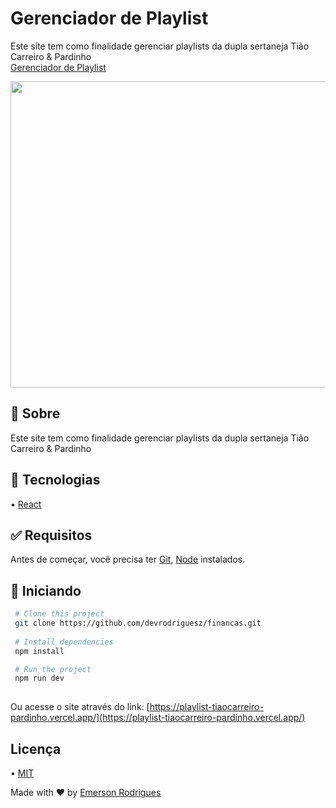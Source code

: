 # Gerenciador de Playlist

Este site tem como finalidade gerenciar playlists da dupla sertaneja Tião Carreiro & Pardinho  
[Gerenciador de Playlist](https://playlist-tiaocarreiro-pardinho.vercel.app/)

<img src= "https://github.com/devrodriguesz/playlist-tiaocarreiro-pardinho/assets/110337546/03d55c68-a745-4ef3-8110-0aacf03ce9b9" width="700" height="490">

## 🎯 Sobre
Este site tem como finalidade gerenciar playlists da dupla sertaneja Tião Carreiro & Pardinho  

## 🚀 Tecnologias

• [React](https://pt-br.reactjs.org)


## ✅ Requisitos

Antes de começar, você precisa ter [Git](https://git-scm.com), [Node](https://nodejs.org/en/) instalados.

## 🏁 Iniciando

```bash 
 # Clone this project
 git clone https://github.com/devrodriguesz/financas.git
    
 # Install dependencies
 npm install

 # Run the project
 npm run dev
 
``` 
Ou acesse o site através do link: [https://playlist-tiaocarreiro-pardinho.vercel.app/](https://playlist-tiaocarreiro-pardinho.vercel.app/)

## Licença

• [MIT](https://choosealicense.com/licenses/mit/)

Made with ❤️ by [Emerson Rodrigues](https://github.com/devrodriguesz/)

